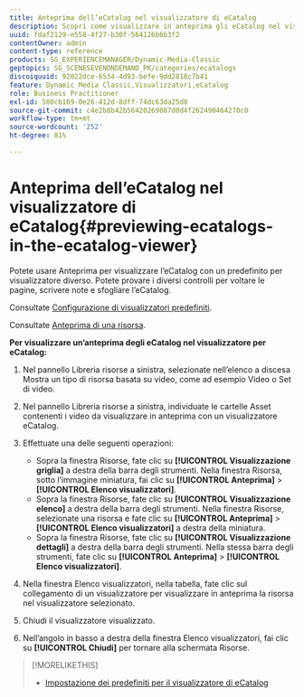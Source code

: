 ```yaml
---
title: Anteprima dell’eCatalog nel visualizzatore di eCatalog
description: Scopri come visualizzare in anteprima gli eCatalog nel visualizzatore eCatalog.
uuid: fdaf2129-e558-4f27-b30f-564126b6b3f2
contentOwner: admin
content-type: reference
products: SG_EXPERIENCEMANAGER/Dynamic-Media-Classic
geptopics: SG_SCENESEVENONDEMAND_PK/categories/ecatalogs
discoiquuid: 92022dce-6534-4d93-befe-9dd2818c7b41
feature: Dynamic Media Classic,Visualizzatori,eCatalog
role: Business Practitioner
exl-id: 580cb169-0e26-412d-8dff-74dc63da25d8
source-git-commit: c4e2b8b42b56420269087d0d4f262490464270c0
workflow-type: tm+mt
source-wordcount: '252'
ht-degree: 81%

---
```


# Anteprima dell’eCatalog nel visualizzatore di eCatalog{#previewing-ecatalogs-in-the-ecatalog-viewer}

Potete usare Anteprima per visualizzare l’eCatalog con un predefinito per visualizzatore diverso. Potete provare i diversi controlli per voltare le pagine, scrivere note e sfogliare l’eCatalog.

Consultate [Configurazione di visualizzatori predefiniti](application-setup.md#configuring_default_viewers).

Consultate [Anteprima di una risorsa](previewing-asset.md#previewing_an_asset).

**Per visualizzare un’anteprima degli eCatalog nel visualizzatore per eCatalog:**

1. Nel pannello Libreria risorse a sinistra, selezionate nell’elenco a discesa Mostra un tipo di risorsa basata su video, come ad esempio Video o Set di video.
1. Nel pannello Libreria risorse a sinistra, individuate le cartelle Asset contenenti i video da visualizzare in anteprima con un visualizzatore eCatalog.
1. Effettuate una delle seguenti operazioni:

   * Sopra la finestra Risorse, fate clic su **[!UICONTROL Visualizzazione griglia]** a destra della barra degli strumenti. Nella finestra Risorsa, sotto l’immagine miniatura, fai clic su **[!UICONTROL Anteprima]** > **[!UICONTROL Elenco visualizzatori]**.
   * Sopra la finestra Risorse, fate clic su **[!UICONTROL Visualizzazione elenco]** a destra della barra degli strumenti. Nella finestra Risorse, selezionate una risorsa e fate clic su **[!UICONTROL Anteprima]** > **[!UICONTROL Elenco visualizzatori]** a destra della miniatura.
   * Sopra la finestra Risorse, fate clic su **[!UICONTROL Visualizzazione dettagli]** a destra della barra degli strumenti. Nella stessa barra degli strumenti, fate clic su **[!UICONTROL Anteprima]** > **[!UICONTROL Elenco visualizzatori]**.

1. Nella finestra Elenco visualizzatori, nella tabella, fate clic sul collegamento di un visualizzatore per visualizzare in anteprima la risorsa nel visualizzatore selezionato.
1. Chiudi il visualizzatore visualizzato.
1. Nell’angolo in basso a destra della finestra Elenco visualizzatori, fai clic su **[!UICONTROL Chiudi]** per tornare alla schermata Risorse.

>[!MORELIKETHIS]
>
>* [Impostazione dei predefiniti per il visualizzatore di eCatalog](setting-ecatalog-viewer-presets.md#setting_up_ecatalog_viewer_presets)

